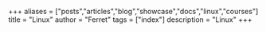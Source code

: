+++
aliases = ["posts","articles","blog","showcase","docs","linux","courses"]
title = "Linux"
author = "Ferret"
tags = ["index"]
description = "Linux"
+++